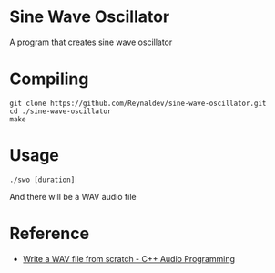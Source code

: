 # Sine Wave Oscillator
A program that creates sine wave oscillator

# Compiling
```
git clone https://github.com/Reynaldev/sine-wave-oscillator.git
cd ./sine-wave-oscillator
make
```

# Usage
`./swo [duration]`

And there will be a WAV audio file

# Reference
- [Write a WAV file from scratch - C++ Audio Programming](https://www.youtube.com/watch?v=qqjvB_VxMRM)
